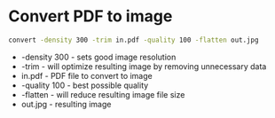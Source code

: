 # Convert PDF to image

```bash
convert -density 300 -trim in.pdf -quality 100 -flatten out.jpg
```

- -density 300 - sets good image resolution
- -trim - will optimize resulting image by removing unnecessary data
- in.pdf - PDF file to convert to image
- -quality 100 - best possible quality
- -flatten - will reduce resulting image file size
- out.jpg - resulting image
